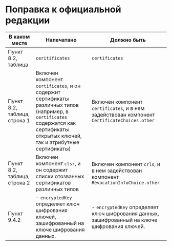 # Поправка к официальной редакции

| В каком месте | Напечатано | Должно быть |
|---------------|------------|-------------|
| Пункт 8.2, таблица | `ceritificates` | `certificates` |
| Пункт 8.2, таблица, строка 1 | Включен компонент `certificates`, и он содержит сертификаты различных типов (например, в `certificates` содержатся как сертификаты открытых ключей, так и атрибутные сертификаты) | Включен компонент `certificates`, и в нем задействован компонент `CertificateChoices.other` |
| Пункт 8.2, таблица, строка 2 | Включен компонент `clsr`, и он содержит списки отозванных сертификатов различных типов | Включен компонент `crls`, и в нем задействован компонент `RevocationInfoChoice.other` |
| Пункт 9.4.2 | - `encryptedKey` определяет ключ шифрования ключей, зашифрованный на ключе шифрования данных. | - `encryptedKey` определяет ключ шифрования данных, зашифрованный на ключе шифрования ключей. |
